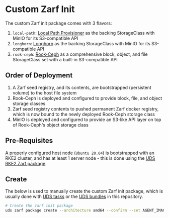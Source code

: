 # Custom Zarf Init

The custom Zarf init package comes with 3 flavors:

1. `local-path`: [Local Path Provisioner](./LOCAL-PATH.md) as the backing StorageClass with MinIO for its S3-compatible API
2. `longhorn`: [Longhorn](./LONGHORN.md) as the backing StorageClass with MinIO for its S3-compatible API
3. `rook-ceph`: [Rook-Ceph](./ROOK-CEPH.md) as a comprehensive block, object, and file StorageClass set with a built-in S3-compatible API

## Order of Deployment

1. A Zarf seed registry, and its contents, are bootstrapped (persistent volume) to the host file system
2. Rook-Ceph is deployed and configured to provide block, file, and object storage classes
3. Zarf seed registry contents to pushed permanent Zarf docker registry, which is now bound to the newly deployed Rook-Ceph storage class
4. MinIO is deployed and configured to provide an S3-like API layer on top of Rook-Ceph's object storage class

## Pre-Requisites

A properly configured host node (`Ubuntu 20.04`) is bootstrapped with an RKE2 cluster, and has at least 1 server node - this is done using the [UDS RKE2 Zarf package](../packages/uds-rke2/zarf.yaml).

## Create

The below is used to manually create the custom Zarf init package, which is usually done with [UDS tasks](../tasks.yaml) or the [UDS bundles](https://github.com/justinthelaw/uds-rke2/tree/main/bundles) in this repository.

```bash
# Create the zarf init package
uds zarf package create --architecture amd64 --confirm --set AGENT_IMAGE_TAG=$(zarf version)
```
